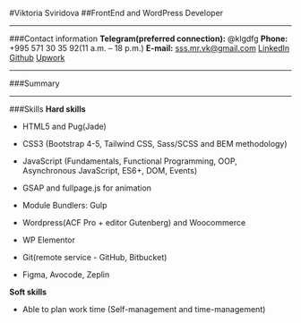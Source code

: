 #Viktoria Sviridova
##FrontEnd and WordPress Developer
* * *
###Contact information
**Telegram(preferred connection):** @klgdfg
**Phone:** +995 571 30 35 92(11 a.m. – 18 p.m.)
**E-mail:** sss.mr.vk@gmail.com
[LinkedIn](https://www.linkedin.com/in/flsviridova/)
[Github](https://github.com/klgdf)
[Upwork](https://www.linkedin.com/in/flsviridova/)
* * *
###Summary
* * *
###Skills
**Hard skills**
  - HTML5 and Pug(Jade)
  - CSS3 (Bootstrap 4-5, Tailwind CSS, Sass/SCSS and BEM methodology)
  - JavaScript (Fundamentals, Functional Programming, OOP, Asynchronous JavaScript, ES6+, DOM, Events)
  - GSAP and fullpage.js for animation
  - Module Bundlers: Gulp

  - Wordpress(ACF Pro + editor Gutenberg) and Woocommerce
  - WP Elementor

  - Git(remote service - GitHub, Bitbucket)

  - Figma, Avocode, Zeplin

**Soft skills**
  - Able to plan work time (Self-management and time-management)

